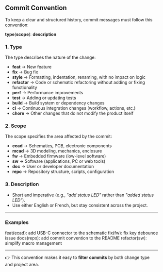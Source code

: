 ## Commit Convention

To keep a clear and structured history, commit messages must follow this convention:  

**type**(**scope**): **description**

### 1. Type

The type describes the nature of the change:  

- **feat** → New feature  
- **fix** → Bug fix  
- **style** → Formatting, indentation, renaming, with no impact on logic  
- **refactor** → Code or schematic refactoring without adding or fixing functionality  
- **perf** → Performance improvements  
- **test** → Adding or updating tests  
- **build** → Build system or dependency changes  
- **ci** → Continuous integration changes (workflow, actions, etc.)  
- **chore** → Other changes that do not modify the product itself  

### 2. Scope

The scope specifies the area affected by the commit:  

- **ecad** → Schematics, PCB, electronic components  
- **mcad** → 3D modeling, mechanics, enclosure  
- **fw** → Embedded firmware (low-level software)  
- **sw** → Software (applications, PC or web tools)  
- **doc** → User or developer documentation  
- **repo** → Repository structure, scripts, configuration  

### 3. Description

- Short and imperative (e.g., *"add status LED"* rather than *"added status LED"*).  
- Use either English or French, but stay consistent across the project.  

---

### Examples
feat(ecad): add USB-C connector to the schematic
fix(fw): fix key debounce issue
docs(repo): add commit convention to the README
refactor(sw): simplify macro management

---

👉 This convention makes it easy to **filter commits** by both change type and project area.  
